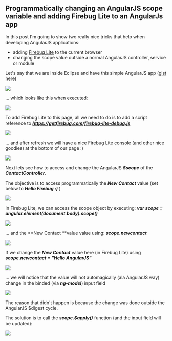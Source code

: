 ##  Programmatically changing an AngularJS scope variable and adding Firebug Lite to an AngularJs app

In this post I'm going to show two really nice tricks that help when developing AngularJS applications:  

  * adding [Firebug Lite](https://getfirebug.com/firebuglite) to the current browser
  * changing the scope value outside a normal AngularJS controller, service or module

Let's say that we are inside Eclipse and have this simple AngularJS app ([gist here](https://gist.github.com/DinisCruz-Dev/9295707))  

![](images/Screen_Shot_2014-03-01_at_19_16_24.png)

... which looks like this when executed:

![](images/Screen_Shot_2014-03-01_at_19_16_44.png)

To add Firebug Lite to this page, all we need to do is to add a script reference to **_https://getfirebug.com/firebug-lite-debug.js_**

![](images/Screen_Shot_2014-03-01_at_19_17_24.png)

... and after refresh we will have a nice Firebug Lite console (and other nice goodies) at the bottom of our page :)

![](images/Screen_Shot_2014-03-01_at_19_17_46.png)

Next lets see how to access and change the AngularJS **_$scope_** of the _**ContactController**._  

The objective is to access programmatically the **_New Contact_** value (set below to _**Hello Firebug :)**_ )

![](images/Screen_Shot_2014-03-01_at_19_18_10.png)

In Firebug Lite, we can access the scope object by executing: **_var scope = angular.element(document.body).scope()_**

![](images/Screen_Shot_2014-03-01_at_19_18_46.png)

... and the **New Contact **value value using: **_scope.newcontact_**

![](images/Screen_Shot_2014-03-01_at_19_19_11.png)

If we change the **_New Contact_** value here (in Firebug Lite) using **_scope.newcontact = "Hello AngularJS"_**

![](images/Screen_Shot_2014-03-01_at_19_19_36.png)

... we will notice that the value will not automagically (ala AngularJS way) change in the binded (via **_ng-model_**) input field

![](images/Screen_Shot_2014-03-01_at_19_19_41.png)

The reason that didn't happen is because the change was done outside the AngularJS $digest cycle.

The solution is to call the **_scope.$apply()_** function (and the input field will be updated):

![](images/Screen_Shot_2014-03-01_at_19_20_55.png)
